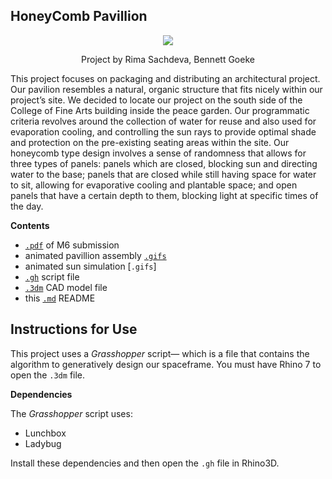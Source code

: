 ## HoneyComb Pavillion

<p align="center">
    <img src="https://github.com/l00sed/FCD-S22-62275/blob/99be9681e6ee27ffb82d1e80e0264804bc384c21/Bennett_Rima/renderlongview%20new.jpg" />
    <p align="center">Project by Rima Sachdeva, Bennett Goeke</p>
</p>

This project focuses on packaging and distributing an architectural project. Our pavilion resembles a natural, organic structure that fits nicely within our project’s site. We decided to locate our project on the south side of the College of Fine Arts building inside the peace garden. Our programmatic criteria revolves around the collection of water for reuse and also used for evaporation cooling, and controlling the sun rays to provide optimal shade and protection on the pre-existing seating areas within the site. Our honeycomb type design involves a sense of randomness that allows for three types of panels: panels which are closed, blocking sun and directing water to the base; panels that are closed while still having space for water to sit, allowing for evaporative cooling and plantable space; and open panels that have a certain depth to them, blocking light at specific times of the day.

**Contents**

- [`.pdf`](https://github.com/l00sed/FCD-S22-62275/blob/2046cf3c223f562e852c9544a2da56de2d28baf7/Bennett_Rima/finalProject%20FCD.pdf) of M6 submission
- animated pavillion assembly [`.gifs`](https://github.com/l00sed/FCD-S22-62275/blob/a835deef3e50156a9fe5b5d5193b889cbc946336/Bennett_Rima/ezgif.com-gif-maker%20(1).gif)
- animated sun simulation [`.gifs`]
- [`.gh`](https://github.com/l00sed/FCD-S22-62275/blob/7446c73db992f4d47dac04fb6b0b9cce90a8e66c/Bennett_Rima/M4.gh) script file
- [`.3dm`](https://github.com/l00sed/FCD-S22-62275/blob/94864b6f52ce13ef53bb72f6d21edb9918e4843d/Bennett_Rima/FINAL%20DEISGN.3dm) CAD model file
- this [`.md`](https://github.com/l00sed/FCD-S22-62275/blob/273c46480f19abadf2f05a86428db2a702ee32cd/Bennett_Rima/README.md) README

## Instructions for Use

This project uses a _Grasshopper_ script&mdash; which is a file that contains the algorithm to generatively design our spaceframe. You must have Rhino 7 to open the `.3dm` file.

**Dependencies**

The _Grasshopper_ script uses:
  - Lunchbox
  - Ladybug

Install these dependencies and then open the `.gh` file in Rhino3D.

